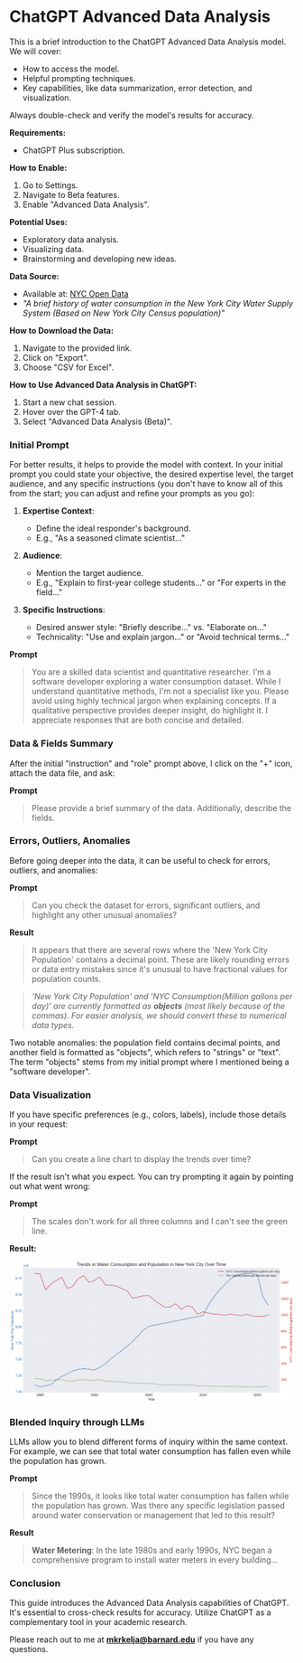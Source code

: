 # ChatGPT Advanced Data Analysis

This is a brief introduction to the ChatGPT Advanced Data Analysis model. We will cover:

- How to access the model.
- Helpful prompting techniques.
- Key capabilities, like data summarization, error detection, and visualization.

Always double-check and verify the model's results for accuracy.


**Requirements:**

- ChatGPT Plus subscription.

**How to Enable:**

1. Go to Settings.
2. Navigate to Beta features.
3. Enable "Advanced Data Analysis".

**Potential Uses:**

- Exploratory data analysis.
- Visualizing data.
- Brainstorming and developing new ideas.

**Data Source:**

- Available at: [NYC Open Data](https://data.cityofnewyork.us/Environment/Water-Consumption-in-the-City-of-New-York/ia2d-e54m)
- *"A brief history of water consumption in the New York City Water Supply System (Based on New York City Census population)"*


**How to Download the Data:**

1. Navigate to the provided link.
2. Click on "Export".
3. Choose "CSV for Excel".

**How to Use Advanced Data Analysis in ChatGPT:**

1. Start a new chat session.
2. Hover over the GPT-4 tab.
3. Select "Advanced Data Analysis (Beta)".

### Initial Prompt

For better results, it helps to provide the model with context. In your initial prompt you could state your objective, the desired expertise level, the target audience, and any specific instructions (you don't have to know all of this from the start; you can adjust and refine your prompts as you go):

1. **Expertise Context**:
   - Define the ideal responder's background. 
   - E.g., "As a seasoned climate scientist..."

2. **Audience**:
   - Mention the target audience.
   - E.g., "Explain to first-year college students..." or "For experts in the field..."

3. **Specific Instructions**:
   - Desired answer style: "Briefly describe..." vs. "Elaborate on..."
   - Technicality: "Use and explain jargon..." or "Avoid technical terms..."


**Prompt**

> You are a skilled data scientist and quantitative researcher. I'm a software developer exploring a water consumption dataset. While I understand quantitative methods, I'm not a specialist like you. Please avoid using highly technical jargon when explaining concepts. If a qualitative perspective provides deeper insight, do highlight it. I appreciate responses that are both concise and detailed.


### Data & Fields Summary 

After the initial "instruction" and "role" prompt above, I click on the "+" icon, attach the data file, and ask: 

**Prompt**
> Please provide a brief summary of the data. Additionally, describe the fields.


### Errors, Outliers, Anomalies

Before going deeper into the data, it can be useful to check for errors, outliers, and anomalies:

**Prompt**
> Can you check the dataset for errors, significant outliers, and highlight any other unusual anomalies?

**Result**
> It appears that there are several rows where the 'New York City Population' contains a decimal point. These are likely rounding errors or data entry mistakes since it's unusual to have fractional values for population counts.

> *'New York City Population' and 'NYC Consumption(Million gallons per day)' are currently formatted as **objects** (most likely because of the commas). For easier analysis, we should convert these to numerical data types.*

Two notable anomalies: the population field contains decimal points, and another field is formatted as "objects", which refers to "strings" or "text". The term "objects" stems from my initial prompt where I mentioned being a "software developer".

### Data Visualization

If you have specific preferences (e.g., colors, labels), include those details in your request:

**Prompt**

> Can you create a line chart to display the trends over time?

If the result isn't what you expect. You can try prompting it again by pointing out what went wrong:

**Prompt**

> The scales don't work for all three columns and I can't see the green line. 

**Result:**

![alt text](chart-1.png "Title")

### Blended Inquiry through LLMs

LLMs allow you to blend different forms of inquiry within the same context. For example, we can see that total water consumption has fallen even while the population has grown. 

**Prompt**
> Since the 1990s, it looks like total water consumption has fallen while the population has grown. Was there any specific legislation passed around water conservation or management that led to this result?

**Result**
> **Water Metering**: In the late 1980s and early 1990s, NYC began a comprehensive program to install water meters in every building...

### Conclusion

This guide introduces the Advanced Data Analysis capabilities of ChatGPT. It's essential to cross-check results for accuracy. Utilize ChatGPT as a complementary tool in your academic research. 

Please reach out to me at **mkrkelja@barnard.edu** if you have any questions. 
